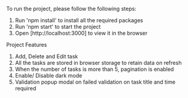 To run the project, please follow the following steps:
1. Run 'npm install' to install all the required packages
2. Run 'npm start' to start the project
3. Open [http://localhost:3000] to view it in the browser


Project Features
1. Add, Delete and Edit task
2. All the tasks are stored in browser storage to retain data on refresh
3. When the number of tasks is more than 5, pagination is enabled
3. Enable/ Disable dark mode
4. Validation popup modal on failed validation on task title and time required